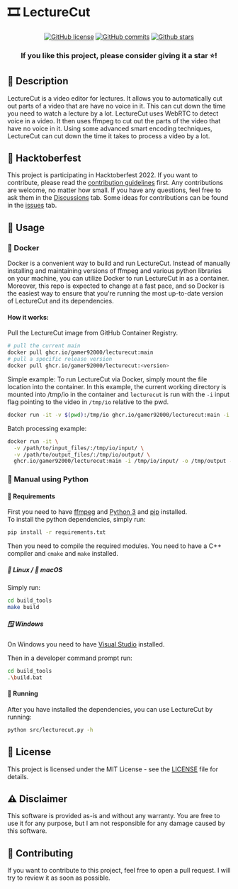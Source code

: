 # 🎞️ LectureCut

<div align="center">

  [![GitHub license](https://img.shields.io/github/license/Gamer92000/LectureCut)](https://github.com/Gamer92000/LectureCut/blob/main/LICENSE)
  [![GitHub commits](https://badgen.net/github/commits/Gamer92000/LectureCut/main)](https://GitHub.com/Gamer92000/LectureCut/commit/)
  [![Github stars](https://img.shields.io/github/stars/Gamer92000/LectureCut.svg)](https://GitHub.com/Gamer92000/LectureCut/stargazers/)
  <br>
  <h3>If you like this project, please consider giving it a star ⭐️!</h3>
</div>

## 📝 Description

LectureCut is a video editor for lectures. It allows you to automatically cut out parts of a video that are have no voice in it. This can cut down the time you need to watch a lecture by a lot.
LectureCut uses WebRTC to detect voice in a video. It then uses ffmpeg to cut out the parts of the video that have no voice in it. Using some advanced smart encoding techniques, LectureCut can cut down the time it takes to process a video by a lot.


## 🎃 Hacktoberfest

This project is participating in Hacktoberfest 2022. If you want to contribute, please read the [contribution guidelines](CONTRIBUTING.md) first.
Any contributions are welcome, no matter how small. If you have any questions, feel free to ask them in the [Discussions](https://github.com/Gamer92000/LectureCut/discussions) tab.
Some ideas for contributions can be found in the [issues](https://github.com/Gamer92000/LectureCut/issues) tab.

## 🚀 Usage

### 🐳 Docker
Docker is a convenient way to build and run LectureCut. Instead of manually installing and maintaining versions of ffmpeg
and various python libraries on your machine, you can utilize Docker to run LectureCut in as a container.
Moreover, this repo is expected to change at a fast pace, and so Docker is the easiest way to ensure that you're running
the most up-to-date version of LectureCut and its dependencies.

#### How it works:

Pull the LectureCut image from GitHub Container Registry.
```bash
# pull the current main
docker pull ghcr.io/gamer92000/lecturecut:main
# pull a specific release version
docker pull ghcr.io/gamer92000/lecturecut:<version>
```

Simple example: 
To run LectureCut via Docker, simply mount the file location into the container.
In this example, the current working directory is mounted into /tmp/io in the container and
`lecturecut` is run with the `-i` input flag pointing to the video in `/tmp/io` relative to the pwd.
```bash
docker run -it -v $(pwd):/tmp/io ghcr.io/gamer92000/lecturecut:main -i /tmp/io/<path to video>.mp4
```

Batch processing example:
```bash
docker run -it \
  -v /path/to/input_files/:/tmp/io/input/ \
  -v /path/to/output_files/:/tmp/io/output/ \
  ghcr.io/gamer92000/lecturecut:main -i /tmp/io/input/ -o /tmp/output -q 25 -a 2
```

### 🐍 Manual using Python

#### 👶 Requirements

First you need to have [ffmpeg](https://ffmpeg.org/download.html) and [Python 3](https://www.python.org/downloads/) and [pip](https://pip.pypa.io/en/stable/installing/) installed.  
To install the python dependencies, simply run:
```bash
pip install -r requirements.txt
```

Then you need to compile the required modules.
You need to have a C++ compiler and `cmake` and `make` installed.

##### 🐧 Linux / 🍎 macOS

Simply run:
```bash
cd build_tools
make build
```

##### 🪟 Windows

On Windows you need to have [Visual Studio](https://visualstudio.microsoft.com/) installed.  

Then in a developer command prompt run:
```bash
cd build_tools
.\build.bat
```

#### 🏃 Running

After you have installed the dependencies, you can use LectureCut by running:
```bash
python src/lecturecut.py -h
```

## 📝 License

This project is licensed under the MIT License - see the [LICENSE](LICENSE) file for details.

## ⚠️ Disclaimer

This software is provided as-is and without any warranty. You are free to use it for any purpose, but I am not responsible for any damage caused by this software.

## 📝 Contributing

If you want to contribute to this project, feel free to open a pull request. I will try to review it as soon as possible.
